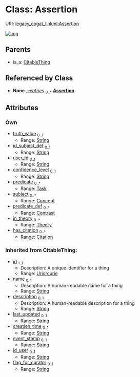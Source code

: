 
# Class: Assertion



URI: [legacy_cogat_linkml:Assertion](https://w3id.org/rwblair/legacy-cogat-linkml/Assertion)


[![img](https://yuml.me/diagram/nofunky;dir:TB/class/[Theory],[Task],[Contrast],[Concept],[Citation],[CitableThing],[Citation]<has_citation(i)%200..*-%20[Assertion&#124;truth_value:string%20%3F;id_subject_def:string%20%3F;user_id:string%20%3F;confidence_level:string%20%3F;last_updated(i):string%20%3F;creation_time(i):string%20%3F;event_stamp(i):string%20%3F;id_user(i):string%20%3F;flag_for_curator(i):string%20%3F;id(i):uriorcurie;name(i):string%20%3F;description(i):string%20%3F],[Theory]<in_theory%200..*-%20[Assertion],[Contrast]<predicate_def%200..*-%20[Assertion],[Concept]<subject%200..*-%20[Assertion],[Task]<predicate%200..*-%20[Assertion],[AssertionCollection]++-%20entries%200..*>[Assertion],[CitableThing]^-[Assertion],[AssertionCollection])](https://yuml.me/diagram/nofunky;dir:TB/class/[Theory],[Task],[Contrast],[Concept],[Citation],[CitableThing],[Citation]<has_citation(i)%200..*-%20[Assertion&#124;truth_value:string%20%3F;id_subject_def:string%20%3F;user_id:string%20%3F;confidence_level:string%20%3F;last_updated(i):string%20%3F;creation_time(i):string%20%3F;event_stamp(i):string%20%3F;id_user(i):string%20%3F;flag_for_curator(i):string%20%3F;id(i):uriorcurie;name(i):string%20%3F;description(i):string%20%3F],[Theory]<in_theory%200..*-%20[Assertion],[Contrast]<predicate_def%200..*-%20[Assertion],[Concept]<subject%200..*-%20[Assertion],[Task]<predicate%200..*-%20[Assertion],[AssertionCollection]++-%20entries%200..*>[Assertion],[CitableThing]^-[Assertion],[AssertionCollection])

## Parents

 *  is_a: [CitableThing](CitableThing.md)

## Referenced by Class

 *  **None** *[➞entries](assertionCollection__entries.md)*  <sub>0..\*</sub>  **[Assertion](Assertion.md)**

## Attributes


### Own

 * [truth_value](truth_value.md)  <sub>0..1</sub>
     * Range: [String](types/String.md)
 * [id_subject_def](id_subject_def.md)  <sub>0..1</sub>
     * Range: [String](types/String.md)
 * [user_id](user_id.md)  <sub>0..1</sub>
     * Range: [String](types/String.md)
 * [confidence_level](confidence_level.md)  <sub>0..1</sub>
     * Range: [String](types/String.md)
 * [predicate](predicate.md)  <sub>0..\*</sub>
     * Range: [Task](Task.md)
 * [subject](subject.md)  <sub>0..\*</sub>
     * Range: [Concept](Concept.md)
 * [predicate_def](predicate_def.md)  <sub>0..\*</sub>
     * Range: [Contrast](Contrast.md)
 * [in_theory](in_theory.md)  <sub>0..\*</sub>
     * Range: [Theory](Theory.md)
 * [has_citation](has_citation.md)  <sub>0..\*</sub>
     * Range: [Citation](Citation.md)

### Inherited from CitableThing:

 * [id](id.md)  <sub>1..1</sub>
     * Description: A unique identifier for a thing
     * Range: [Uriorcurie](types/Uriorcurie.md)
 * [name](name.md)  <sub>0..1</sub>
     * Description: A human-readable name for a thing
     * Range: [String](types/String.md)
 * [description](description.md)  <sub>0..1</sub>
     * Description: A human-readable description for a thing
     * Range: [String](types/String.md)
 * [last_updated](last_updated.md)  <sub>0..1</sub>
     * Range: [String](types/String.md)
 * [creation_time](creation_time.md)  <sub>0..1</sub>
     * Range: [String](types/String.md)
 * [event_stamp](event_stamp.md)  <sub>0..1</sub>
     * Range: [String](types/String.md)
 * [id_user](id_user.md)  <sub>0..1</sub>
     * Range: [String](types/String.md)
 * [flag_for_curator](flag_for_curator.md)  <sub>0..1</sub>
     * Range: [String](types/String.md)
